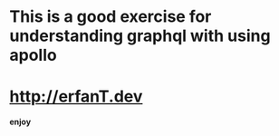 # This is a good exercise for understanding graphql with using apollo

# http://erfanT.dev

**enjoy**
